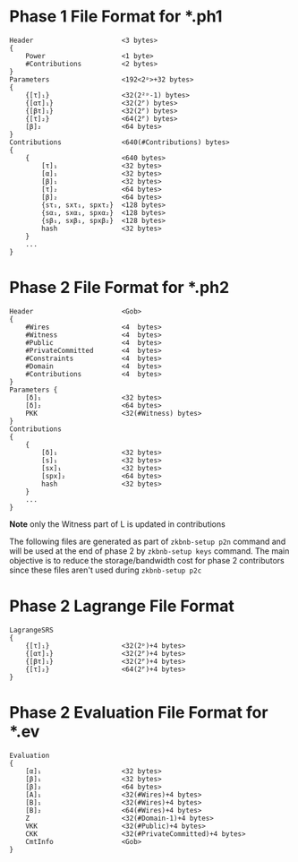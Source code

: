 # Phase 1 File Format for *.ph1
    Header                      <3 bytes>
    {
        Power                   <1 byte>
        #Contributions          <2 bytes>
    }
    Parameters                  <192<2ᵖ>+32 bytes>
    {                           
        {[τ]₁}                  <32(2²ᵖ-1) bytes>
        {[ατ]₁}                 <32(2ᴾ) bytes>
        {[βτ]₁}                 <32(2ᴾ) bytes>
        {[τ]₂}                  <64(2ᴾ) bytes>
        [β]₂                    <64 bytes>
    }
    Contributions               <640(#Contributions) bytes>
    {
        {                       <640 bytes>
            [τ]₁                <32 bytes>
            [α]₁                <32 bytes>
            [β]₁                <32 bytes>
            [τ]₂                <64 bytes>
            [β]₂                <64 bytes>
            {sτ₁, sxτ₁, spxτ₂}  <128 bytes>
            {sα₁, sxα₁, spxα₂}  <128 bytes>
            {sβ₁, sxβ₁, spxβ₂}  <128 bytes>
            hash                <32 bytes>
        }
        ...
    }


# Phase 2 File Format for *.ph2
    Header                      <Gob>
    {
        #Wires                  <4  bytes>
        #Witness                <4  bytes>
        #Public                 <4  bytes>
        #PrivateCommitted       <4  bytes>
        #Constraints            <4  bytes>
        #Domain                 <4  bytes>
        #Contributions          <4  bytes>
    }
    Parameters {
        [δ]₁                    <32 bytes>
        [δ]₂                    <64 bytes>
        PKK                     <32(#Witness) bytes>
    }
    Contributions
    {
        {
            [δ]₁                <32 bytes>
            [s]₁                <32 bytes>
            [sx]₁               <32 bytes>
            [spx]₂              <64 bytes>
            hash                <32 bytes>
        }
        ...
    }


**Note** only the Witness part of L is updated in contributions

The following files are generated as part of `zkbnb-setup p2n` command and will be used at the end of phase 2 by `zkbnb-setup keys` command.
The main objective is to reduce the storage/bandwidth cost for phase 2 contributors since these files aren't used during `zkbnb-setup p2c`
# Phase 2 Lagrange File Format
    LagrangeSRS
    {
        {[τ]₁}                  <32(2ᵖ)+4 bytes>
        {[ατ]₁}                 <32(2ᴾ)+4 bytes>
        {[βτ]₁}                 <32(2ᴾ)+4 bytes>
        {[τ]₂}                  <64(2ᴾ)+4 bytes>
    }

# Phase 2 Evaluation File Format for *.ev

    Evaluation 
    {
        [α]₁                    <32 bytes>
        [β]₁                    <32 bytes>
        [β]₂                    <64 bytes>
        [A]₁                    <32(#Wires)+4 bytes>
        [B]₁                    <32(#Wires)+4 bytes>
        [B]₂                    <64(#Wires)+4 bytes>
        Z                       <32(#Domain-1)+4 bytes>
        VKK                     <32(#Public)+4 bytes>
        CKK                     <32(#PrivateCommitted)+4 bytes>
        CmtInfo                 <Gob>
    }